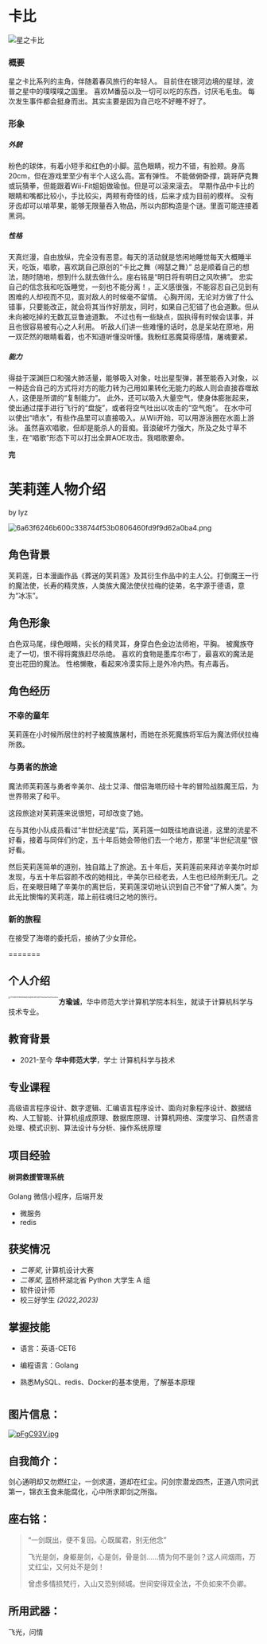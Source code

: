# 卡比

 

![星之卡比](https://i1.hdslb.com/bfs/archive/59909386592e90bce14fe6ac64bb365d84d7381c.jpg)

### 概要

星之卡比系列的主角，伴随着春风旅行的年轻人。
目前住在银河边境的星球，波普之星中的噗噗噗之国里。
喜欢M番茄以及一切可以吃的东西，讨厌毛毛虫。
每次发生事件都会挺身而出。其实主要是因为自己吃不好睡不好了。

### 形象

##### 外貌

粉色的球体，有着小短手和红色的小脚。蓝色眼睛，视力不错，有脸颊。身高20cm，但在游戏里至少有半个人这么高。富有弹性。
不能做俯卧撑，跳哥萨克舞或玩猜拳，但能跟着Wii-Fit姐姐做瑜伽。但是可以滚来滚去。
早期作品中卡比的眼睛和嘴都比较小，手比较尖，两颊有奇怪的线，后来才成为目前的模样。
没有牙齿却可以啃苹果，能够无限量吞入物品，所以内部构造是个谜。里面可能连接着黑洞。

##### 性格

天真烂漫，自由放纵，完全没有恶意。每天的活动就是悠闲地睡觉每天大概睡半天，吃饭，唱歌，喜欢跳自己原创的“卡比之舞（嘚瑟之舞）”
总是顺着自己的想法，随时随地，想到什么就去做什么。座右铭是“明日将有明日之风吹拂”。
忠实自己的信念我和吃饭睡觉，一刻也不能分离！，正义感很强，不能容忍自己见到有困难的人却视而不见，面对敌人的时候毫不留情。
心胸开阔，无论对方做了什么错事，只要能改正，就会将其当作好朋友，同时，如果自己犯错了也会道歉。但从未向被吃掉的无数瓦豆鲁迪道歉。
不过也有一些缺点，固执得有时候会误事，并且也很容易被有心之人利用。
听敌人们讲一些难懂的话时，总是呆站在原地，用一双茫然的眼睛看着，也不知道听懂没听懂。我粉红恶魔莫得感情，屠魂要紧。

##### 能力

得益于深渊巨口和强大肺活量，能够吸入对象，吐出星型弹，甚至能吞入对象，以一种适合自己的方式将对方的能力转为己用如果转化无能力的敌人则会直接吞噬敌人，这便是所谓的“复制能力”。
此外，还可以吸入大量空气，使身体膨胀起来，使出通过摆手进行飞行的“盘旋”，或者将空气吐出以攻击的“空气炮”。
在水中可以使出“喷水”，有些作品里可以直接吸入。从Wii开始，可以用游泳圈在水面上游泳。
虽然喜欢唱歌，但却是能杀人的音痴。音浪破坏力强大，所及之处寸草不生，在“唱歌”形态下可以打出全屏AOE攻击。我唱歌要命。

**完**

# 芙莉莲人物介绍

by lyz

![6a63f6246b600c338744f53b0806460fd9f9d62a0ba4.png](https://img2.imgtp.com/2024/03/14/HrdRbNBN.png)

## 角色背景

芙莉莲，日本漫画作品《葬送的芙莉莲》及其衍生作品中的主人公。打倒魔王一行的魔法使，长寿的精灵族，人类族大魔法使伏拉梅的徒弟，名字源于德语，意为“冰冻”。

## 角色形象

白色双马尾，绿色眼睛，尖长的精灵耳，身穿白色金边法师袍，平胸。
被魔族夺走了一切，恨不得将魔族赶尽杀绝。
喜欢的食物是墨库尔布丁，最喜欢的魔法是变出花田的魔法。
性格懒散，看起来冷漠实际上是外冷内热。有点毒舌。

## 角色经历

### 不幸的童年

芙莉莲在小时候所居住的村子被魔族屠村，而她在杀死魔族将军后为魔法师伏拉梅所救。

### 与勇者的旅途

魔法师芙莉莲与勇者辛美尔、战士艾泽、僧侣海塔历经十年的冒险战胜魔王后，为世界带来了和平。

这段旅途对芙莉莲来说很短，可却改变了她。

在与其他小队成员看过“半世纪流星”后，芙莉莲一如既往地直说道，这里的流星不好看，接着与同伴们约定，五十年后她会带他们去一个地方，那里“半世纪流星”很好看。

然后芙莉莲简单的道别，独自踏上了旅途。五十年后，芙莉莲前来拜访辛美尔时却发现，与五十年后容颜不改的她相比，辛美尔已经老去，人生也已经所剩无几。之后，在亲眼目睹了辛美尔的离世后，芙莉莲深切地认识到自己不曾“了解人类”。为此无比懊悔的芙莉莲，踏上前往魂归之地的旅行。

### 新的旅程

在接受了海塔的委托后，接纳了少女菲伦。 

=======

## 个人介绍

<img src="https://cdn.jsdelivr.net/gh/SUIYUELIANYI/Picture-bed/markdown/171038101116699db82fa826c805bff724a2bd72e37ace4ce.jpg" alt="171038101116699db82fa826c805bff724a2bd72e37ace4ce" style="zoom: 25%;" align="left" />

**方瑜诚**，华中师范大学计算机学院本科生，就读于计算机科学与技术专业。

## 教育背景

- 2021-至今  **华中师范大学**，学士 计算机科学与技术

## 专业课程

高级语言程序设计、数字逻辑、汇编语言程序设计、面向对象程序设计、数据结构、人工智能、计算机组成原理、数据库原理、计算机网络、深度学习、自然语言处理、模式识别、算法设计与分析、操作系统原理

## 项目经验

#### 树洞救援管理系统

Golang 微信小程序，后端开发

- 微服务
- redis

## 获奖情况

- *二等奖*, 计算机设计大赛
- *二等奖*, 蓝桥杯湖北省 Python 大学生 A 组 
- 软件设计师 
- 校三好学生 *(2022,2023)*

## 掌握技能

- 语言：英语-CET6

- 编程语言：Golang
- 熟悉MySQL、redis、Docker的基本使用，了解基本原理
  # 

## 图片信息：

[![pFgC93V.jpg](https://s21.ax1x.com/2024/03/14/pFgC93V.jpg)](https://imgse.com/i/pFgC93V)

## 自我简介：

剑心通明却又勿燃红尘，一剑求道，道却在红尘。问剑宗潜龙四杰，正道八宗问武第一，锦衣玉食未能腐化，心中所求即剑之所指。

## 座右铭：

> “一剑既出，便不复回。心既属君，别无他念”
>
> 飞光是剑，身躯是剑，心是剑，骨是剑……情为何不是剑？这人间烟雨，万丈红尘，又何处不是剑！
>
> 曾虑多情损梵行，入山又恐别倾城。世间安得双全法，不负如来不负卿。

## 所用武器：

飞光，问情
